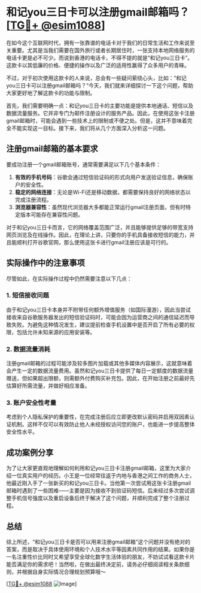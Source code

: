 # 和记you三日卡可以注册gmail邮箱吗？[[TG💪+ @esim1088](https://t.me/s/esim1088)]

在如今这个互联网时代，拥有一张靠谱的电话卡对于我们的日常生活和工作来说至关重要。尤其是当我们需要在国外旅行或者长期居住时，一张支持本地网络服务的电话卡更是必不可少。而说到香港的电话卡，不得不提的就是“和记you三日卡”。这款卡以其低廉的价格、便捷的操作以及广泛的适用性赢得了众多用户的青睐。

不过，对于初次使用这款卡的人来说，总会有一些疑问萦绕心头，比如：“和记you三日卡可以注册gmail邮箱吗？”今天，我们就来详细探讨一下这个问题，帮助大家更好地了解这款卡的功能与限制。

首先，我们需要明确一点：和记you三日卡的主要功能是提供本地通话、短信以及数据流量服务。它并非专门为邮件注册设计的服务产品。因此，在使用这张卡注册gmail邮箱时，可能会遇到一些技术上的限制或不便之处。但是，这并不意味着完全不能实现这一目标。接下来，我们将从几个方面深入分析这一问题。

## 注册gmail邮箱的基本要求

要成功注册一个gmail邮箱账号，通常需要满足以下几个基本条件：

1. **有效的手机号码**：谷歌会通过短信验证码的形式向用户发送验证信息，确保账户的安全性。
2. **稳定的网络连接**：无论是Wi-Fi还是移动数据，都需要保持良好的网络状态以完成注册流程。
3. **浏览器兼容性**：虽然现代浏览器大多都能正常运行gmail注册页面，但有时特定版本可能存在兼容性问题。

对于和记you三日卡而言，它的网络覆盖范围广泛，并且能够提供足够的带宽支持网页浏览及在线操作。因此，在理论上讲，只要你的手机具备接收短信的能力，并且能顺利打开谷歌官网，那么使用这张卡进行gmail注册应该是可行的。

## 实际操作中的注意事项

尽管如此，在实际操作过程中仍然需要注意以下几点：

### 1. 短信接收问题
由于和记you三日卡本身并不附带任何额外增值服务（如国际漫游），因此当尝试接收来自谷歌服务器发出的短信验证码时，可能会因为运营商之间的通信延迟而导致失败。为避免这种情况发生，建议提前检查手机设置中是否开启了所有必要的权限，包括允许未知来源的应用安装等。

### 2. 数据流量消耗
注册gmail邮箱的过程可能涉及较多图片加载或其他多媒体内容展示，这就意味着会产生一定的数据流量费用。虽然和记you三日卡提供了每日一定额度的数据流量赠送，但如果超出限额，则需额外付费购买补充包。因此，在开始注册之前最好先估算好所需流量，并做好相应准备。

### 3. 账户安全性考量
考虑到个人隐私保护的重要性，在完成注册后应立即更改默认密码并启用双因素认证机制。这样不仅可以有效防止他人未经授权访问您的账户，也能进一步提高整体安全性水平。

## 成功案例分享

为了让大家更直观地理解如何利用和记you三日卡注册gmail邮箱，这里为大家介绍一位真实用户的经历。小王是一位经常往返于内地与香港之间工作的商务人士，他最近刚入手了一张新买的和记you三日卡。当他第一次尝试用这张卡注册gmail邮箱时遇到了一些困难——主要是因为接收不到验证码短信。后来经过多次尝试调整手机信号强度以及重启设备后终于解决了这个问题，并顺利完成了整个注册过程。

## 总结

综上所述，“和记you三日卡是否可以用来注册gmail邮箱”这个问题并没有绝对的答案，而是取决于具体使用环境和个人技术水平等因素共同作用的结果。如果你是一名注重性价比同时又希望享受全球化数字生活体验的朋友，不妨试试看这款卡片能否满足你的需求吧！当然啦，在做出最终决定前，请务必仔细阅读相关条款细则，并根据自身实际情况合理规划预算哦～

[[TG💪+ @esim1088](https://t.me/s/esim1088) ![Image](https://i.postimg.cc/4NQfJmqS/Snipaste-2025-05-13-00-14-12.png)]
